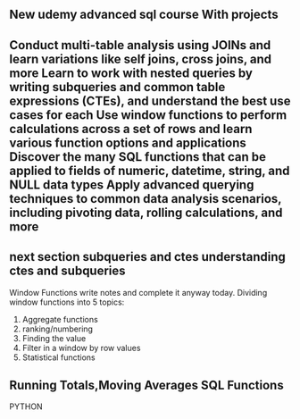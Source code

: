 New udemy advanced sql course
With projects
--
Conduct multi-table analysis using JOINs and learn variations like self joins, cross joins, and more
Learn to work with nested queries by writing subqueries and common table expressions (CTEs), and understand the best use cases for each
Use window functions to perform calculations across a set of rows and learn various function options and applications
Discover the many SQL functions that can be applied to fields of numeric, datetime, string, and NULL data types
Apply advanced querying techniques to common data analysis scenarios, including pivoting data, rolling calculations, and more
--
next section
subqueries and ctes
understanding ctes and subqueries
--
Window Functions
write notes and complete it anyway today.
Dividing window functions into 5 topics:
1. Aggregate functions
2. ranking/numbering
3. Finding the value
4. Filter in a window by row values
5. Statistical functions

Running Totals,Moving Averages
SQL Functions
--
PYTHON
